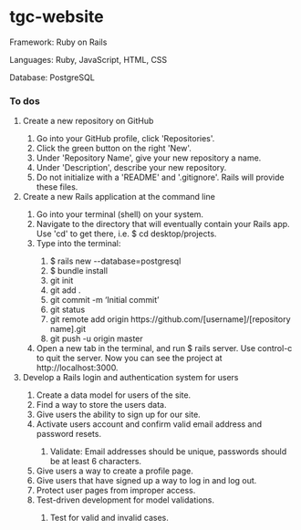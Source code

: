 <h1>tgc-website</h1>
<p>Framework: Ruby on Rails</p>
<p>Languages: Ruby, JavaScript, HTML, CSS</p>
<p>Database: PostgreSQL</p>
<h3>To dos</h3>
<ol>
	<li>Create a new repository on GitHub</li>
	<ol>
		<li>Go into your GitHub profile, click 'Repositories'.</li>
		<li>Click the green button on the right 'New'.</li>
		<li>Under 'Repository Name', give your new repository a name.</li>
		<li>Under 'Description', describe your new repository.</li>
		<li>Do not initialize with a 'README' and '.gitignore'. Rails will provide these files.</li>
	</ol>
	<li>Create a new Rails application at the command line</li>
	<ol>
		<li>Go into your terminal (shell) on your system.</li>
		<li>Navigate to the directory that will eventually contain your Rails app. Use 'cd' to get there, i.e. $ cd desktop/projects.</li>
		<li>Type into the terminal:</li>
			<ol>
				<li>$ rails new <project name> --database=postgresql</li>
				<li>$ bundle install</li>
				<li>git init</li>
				<li>git add .</li>
				<li>git commit -m ‘Initial commit’</li>
				<li>git status</li>
				<li>git remote add origin https://github.com/[username]/[repository name].git </li>
				<li>git push -u origin master</li>
			</ol>	
		<li>Open a new tab in the terminal, and run $ rails server. Use control-c to quit the server. Now you can see the project at http://localhost:3000.</li>	
	</ol>	
	<li>Develop a Rails login and authentication system for users</li>
	<ol>
		<li>Create a data model for users of the site.</li>
		<li>Find a way to store the users data.</li>
		<li>Give users the ability to sign up for our site.</li>
		<li>Activate users account and confirm valid email address and password resets.</li>
		<ol>
			<li>Validate: Email addresses should be unique, passwords should be at least 6 characters.</li>
		</ol>
		<li>Give users a way to create a profile page.</li>
		<li>Give users that have signed up a way to log in and log out.</li>
		<li>Protect user pages from improper access.</li>
		<li>Test-driven development for model validations.</li>
		<ol>
			<li>Test for valid and invalid cases.</li>
		</ol>	
	</ol>
</ol>